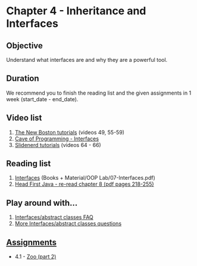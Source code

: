 # Chapter 4 - Inheritance and Interfaces

## Objective
Understand what interfaces are and why they are a powerful tool.

## Duration
We recommend you to finish the reading list and the given assignments in 1 week (start_date - end_date).

## Video list
1. [The New Boston tutorials](https://www.youtube.com/watch?v=0xw06loTm1k&index=55&list=PLFE2CE09D83EE3E28) (videos 49, 55-59)
2. [Cave of Programming - Interfaces](https://www.youtube.com/watch?v=UumX4mQKQlA)
3. [Slidenerd tutorials](https://www.youtube.com/watch?v=DDC2KJnN8B8&index=64&list=PLonJJ3BVjZW6_q8gh7XoLUIhRIyBcYJLP) (videos 64 - 66)


## Reading list
1. [Interfaces](https://github.com/JavaSummer/JavaMainRepo/blob/master/Books%20%2B%20Material/OOP%20Lab/07-Interfaces.pdf) (Books + Material/OOP Lab/07-Interfaces.pdf)
2. [Head First Java - re-read chapter 8  (pdf pages 218-255)](https://github.com/JavaSummer/JavaMainRepo/blob/master/Books%20%2B%20Material/Head%20First%20Java.pdf)

## Play around with...
1. [Interfaces/abstract classes FAQ](http://javarevisited.blogspot.ro/2013/04/10-abstract-class-and-interface-interview-question-java-answers.html)
2. [More Interfaces/abstract classes questions](http://interview-questions-java.com/abstract-class-interface.htm)


## [Assignments](https://github.com/JavaSummer/JavaMainRepo/tree/master/Content/Chapter%204%20-%20Inheritance%20and%20Interfaces/Assignments)
- 4.1 - [Zoo (part 2)](https://github.com/JavaSummer/JavaMainRepo/blob/master/Content/Chapter%204%20-%20Inheritance%20and%20Interfaces/Assignments/Zoo%20(part%202).pdf)